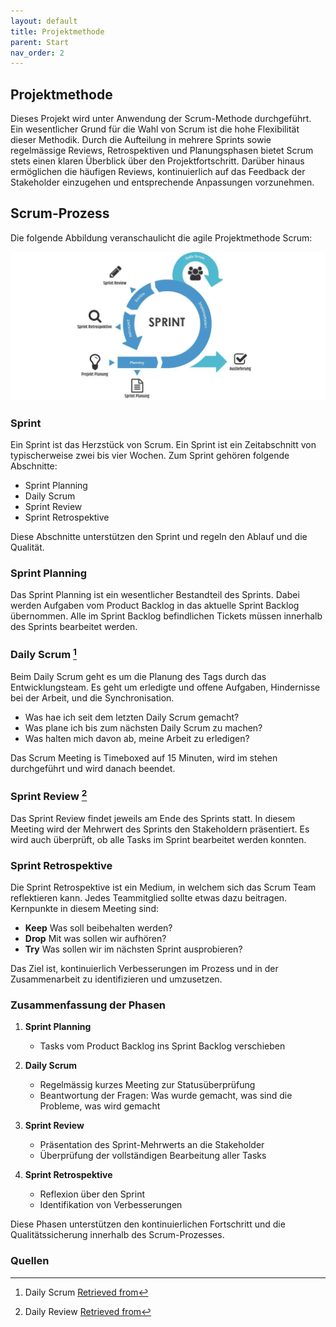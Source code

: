 ```yaml
---
layout: default
title: Projektmethode
parent: Start
nav_order: 2
---
```


## Projektmethode

Dieses Projekt wird unter Anwendung der Scrum-Methode durchgeführt. Ein wesentlicher Grund für die Wahl von Scrum ist die hohe Flexibilität dieser Methodik. Durch die Aufteilung in mehrere Sprints sowie regelmässige Reviews, Retrospektiven und Planungsphasen bietet Scrum stets einen klaren Überblick über den Projektfortschritt. Darüber hinaus ermöglichen die häufigen Reviews, kontinuierlich auf das Feedback der Stakeholder einzugehen und entsprechende Anpassungen vorzunehmen.

## Scrum-Prozess

Die folgende Abbildung veranschaulicht die agile Projektmethode Scrum:

![Scrum](../img/scrum.webp)

### Sprint

Ein Sprint ist das Herzstück von Scrum. Ein Sprint ist ein Zeitabschnitt von typischerweise zwei bis vier Wochen. Zum Sprint gehören folgende Abschnitte:

- Sprint Planning
- Daily Scrum
- Sprint Review
- Sprint Retrospektive

Diese Abschnitte unterstützen den Sprint und regeln den Ablauf und die Qualität.

### Sprint Planning

Das Sprint Planning ist ein wesentlicher Bestandteil des Sprints. Dabei werden Aufgaben vom Product Backlog in das aktuelle Sprint Backlog übernommen. Alle im Sprint Backlog befindlichen Tickets müssen innerhalb des Sprints bearbeitet werden.

### Daily Scrum [^1]

Beim Daily Scrum geht es um die Planung des Tags durch das Entwicklungsteam. Es geht um erledigte und offene Aufgaben, Hindernisse bei der Arbeit, und die Synchronisation.

- Was hae ich seit dem letzten Daily Scrum gemacht?
- Was plane ich bis zum nächsten Daily Scrum zu machen?
- Was halten mich davon ab, meine Arbeit zu erledigen?

Das Scrum Meeting is Timeboxed auf 15 Minuten, wird im stehen durchgeführt und wird danach beendet.

### Sprint Review [^2]

Das Sprint Review findet jeweils am Ende des Sprints statt. In diesem Meeting wird der Mehrwert des Sprints den Stakeholdern präsentiert. Es wird auch überprüft, ob alle Tasks im Sprint bearbeitet werden konnten.

### Sprint Retrospektive

Die Sprint Retrospektive ist ein Medium, in welchem sich das Scrum Team reflektieren kann. Jedes Teammitglied sollte etwas dazu beitragen. Kernpunkte in diesem Meeting sind:

- **Keep** Was soll beibehalten werden?
- **Drop** Mit was sollen wir aufhören?
- **Try** Was sollen wir im nächsten Sprint ausprobieren?

Das Ziel ist, kontinuierlich Verbesserungen im Prozess und in der Zusammenarbeit zu identifizieren und umzusetzen.

### Zusammenfassung der Phasen

1. **Sprint Planning**
   - Tasks vom Product Backlog ins Sprint Backlog verschieben

2. **Daily Scrum**
   - Regelmässig kurzes Meeting zur Statusüberprüfung
   - Beantwortung der Fragen: Was wurde gemacht, was sind die Probleme, was wird gemacht

3. **Sprint Review**
   - Präsentation des Sprint-Mehrwerts an die Stakeholder
   - Überprüfung der vollständigen Bearbeitung aller Tasks

4. **Sprint Retrospektive**
   - Reflexion über den Sprint
   - Identifikation von Verbesserungen

Diese Phasen unterstützen den kontinuierlichen Fortschritt und die Qualitätssicherung innerhalb des Scrum-Prozesses.

### Quellen

[^1]: Daily Scrum [Retrieved from](https://t2informatik.de/wissen-kompakt/daily-scrum/#:~:text=Beim%20Daily%20Scrum%20geht%20es%20um%20die%20Planung%20des%20Tags,der%20Lage%2C%20Ausk%C3%BCnfte%20zu%20geben.)

[^2]: Daily Review [Retrieved from](https://www.zoho.com/sprints/sprint-reviews.html#:~:text=A%20sprint%20review%20is%20a,enables%20them%20to%20provide%20feedback.)
